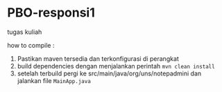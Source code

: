 # PBO-responsi1
tugas kuliah


how to compile : 
1. Pastikan maven tersedia dan terkonfigurasi di perangkat
2. build dependencies dengan menjalankan perintah `mvn clean install`
3. setelah terbuild  pergi ke src/main/java/org/uns/notepadmini dan jalankan file `MainApp.java`


